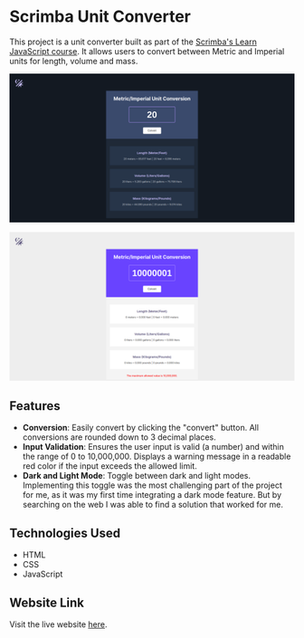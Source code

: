 # Scrimba Unit Converter

This project is a unit converter built as part of the [Scrimba's Learn JavaScript course](https://v2.scrimba.com/learn-javascript-c0v).
It allows users to convert between Metric and Imperial units for length, volume and mass.

![Unit Converter Dark Screenshot](/unit-converter-dark.png)

![Unit Converter Light Screenshot](/unit-converter-light.png)

## Features
- **Conversion**: Easily convert by clicking the "convert" button. All conversions are rounded down to 3 decimal places.
- **Input Validation**: Ensures the user input is valid (a number) and within the range of 0 to 10,000,000. Displays a warning message in a readable red color if the input exceeds the allowed limit.
- **Dark and Light Mode**: Toggle between dark and light modes. Implementing this toggle was the most challenging part of the project for me, as it was my first time integrating a dark mode feature. But by searching on the web I was able to find a solution that worked for me.

## Technologies Used
- HTML
- CSS
- JavaScript

## Website Link
Visit the live website [here](https://paulomborges.github.io/scrimba-js-unit-conversion/).
